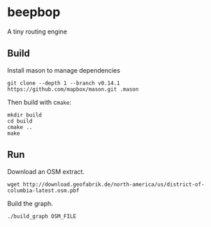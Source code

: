# beepbop
A tiny routing engine


## Build

Install mason to manage dependencies

```
git clone --depth 1 --branch v0.14.1 https://github.com/mapbox/mason.git .mason
```

Then build with c`make`:
```
mkdir build
cd build
cmake ..
make
```

## Run

Download an OSM extract.

```
wget http://download.geofabrik.de/north-america/us/district-of-columbia-latest.osm.pbf
```

Build the graph.

```
./build_graph OSM_FILE
```
